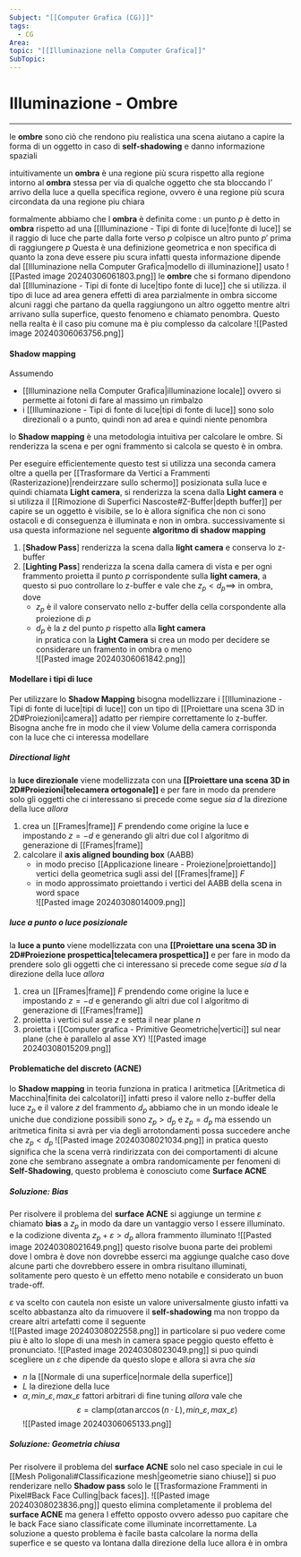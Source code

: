 ```yaml
---
Subject: "[[Computer Grafica (CG)]]"
tags:
  - CG
Area: 
topic: "[[Illuminazione nella Computer Grafica]]"
SubTopic:
---
```


# Illuminazione - Ombre
---
le __ombre__ sono ciò che rendono piu realistica una scena aiutano a capire la forma di un oggetto in caso di __self-shadowing__ e danno informazione spaziali

intuitivamente un __ombra__  è una regione più scura rispetto alla regione intorno al __ombra__ stessa per via di qualche oggetto che sta bloccando l’ arrivo della luce a quella specifica regione, ovvero è una regione più scura circondata da una regione piu chiara

formalmente abbiamo che l __ombra__ è definita come :
	un punto $p$ è detto in __ombra__ rispetto ad una [[Illuminazione - Tipi di fonte di luce|fonte di luce]] se il raggio di luce che parte dalla forte verso $p$ colpisce un altro punto $p'$ prima di raggiungere $p$
Questa è una definizione geometrica e non specifica di quanto la zona deve essere piu scura infatti questa informazione  dipende dal [[Illuminazione nella Computer Grafica|modello di illuminazione]] usato
![[Pasted image 20240306061803.png]]
le __ombre__ che si formano dipendono dal [[Illuminazione - Tipi di fonte di luce|tipo fonte di luce]] che si utilizza.
il tipo di luce ad area genera effetti di area parzialmente in ombra siccome alcuni raggi che partano da quella raggiungono un altro oggetto mentre altri arrivano sulla superfice, questo fenomeno e chiamato penombra.
Questo nella realta è il caso piu comune ma è piu complesso da calcolare 
![[Pasted image 20240306063756.png]]



#### Shadow mapping
Assumendo
- [[Illuminazione nella Computer Grafica|illuminazione locale]] ovvero si permette ai fotoni di fare al massimo un rimbalzo
- i [[Illuminazione - Tipi di fonte di luce|tipi di fonte di luce]] sono solo direzionali o a punto, quindi non ad area e quindi niente penombra

lo __Shadow mapping__  è una metodologia intuitiva per calcolare le ombre. Si renderizza la scena e per ogni frammento si calcola se questo è in ombra.

Per eseguire efficientemente questo test si utilizza una seconda camera oltre a quella per [[Trasformare da Vertici a Frammenti (Rasterizazione)|rendeirzzare sullo schermo]] posizionata sulla luce e quindi chiamata __Light camera__, si renderizza la scena dalla __Light camera__ e si utilizza il [[Rimozione di Superfici Nascoste#Z-Buffer|depth buffer]] per capire se un oggetto è visibile, se lo è allora significa che non ci sono ostacoli e di conseguenza è illuminata e non in ombra. successivamente si usa questa informazione nel seguente __algoritmo di shadow mapping__
1. \[__Shadow Pass__\] renderizza la scena dalla __light camera__ e conserva lo z-buffer
2. \[__Lighting Pass__\] renderizza la scena dalla camera di vista e per ogni frammento proietta il punto $p$ corrispondente sulla __light camera__, a questo si puo controllare lo z-buffer e vale che $z_p<d_p\implies$ in ombra, dove
	- $z_p$ è il valore conservato nello z-buffer della cella corspondente alla proiezione di $p$  
	- $d_p$ è la $z$ del punto  $p$ rispetto alla __light camera__  
in pratica con la __Light Camera__ si crea un modo per decidere se considerare un framento in ombra o meno  
![[Pasted image 20240306061842.png]]
#### Modellare i tipi di luce
Per utilizzare lo __Shadow Mapping__ bisogna modellizzare i [[Illuminazione - Tipi di fonte di luce|tipi di luce]] con un tipo di [[Proiettare una scena 3D in 2D#Proiezioni|camera]] adatto per riempire correttamente lo z-buffer. Bisogna anche fre in modo che il view Volume della camera corrisponda con la luce che ci interessa modellare


##### Directional light
la __luce direzionale__ viene modellizzata con una __[[Proiettare una scena 3D in 2D#Proiezioni|telecamera ortogonale]]__ e per fare in modo da prendere solo gli oggetti che ci interessano si precede come segue
_sia_ $d$ la direzione della luce
_allora_ 
1. crea un [[Frames|frame]]  $F$ prendendo come origine la luce e impostando $z=-d$ e generando gli altri due col l algoritmo di generazione di [[Frames|frame]] 
2. calcolare il __axis aligned bounding box__ (AABB)
	- in modo preciso [[Applicazione lineare - Proiezione|proiettando]] vertici della geometrica sugli assi del [[Frames|frame]] $F$
	- in modo approssimato proiettando i vertici del AABB della scena in word space  
![[Pasted image 20240308014009.png]]


##### luce a punto o  luce posizionale
la __luce a punto__ viene modellizzata con una __[[Proiettare una scena 3D in 2D#Proiezione prospettica|telecamera prospettica]]__ e per fare in modo da prendere solo gli oggetti che ci interessano si precede come segue
_sia_ $d$ la direzione della luce
_allora_ 
1. crea un [[Frames|frame]]  $F$ prendendo come origine la luce e impostando $z=-d$ e generando gli altri due col l algoritmo di generazione di [[Frames|frame]] 
2. proietta i vertici sul asse $z$ e setta il near plane $n$
3.  proietta i [[Computer grafica - Primitive Geometriche|vertici]] sul near plane (che è parallelo al asse XY)
![[Pasted image 20240308015209.png]]

#### Problematiche del discreto (ACNE)
lo __Shadow mapping__ in teoria funziona in pratica l aritmetica [[Aritmetica di Macchina|finita dei calcolatori]] infatti preso il valore nello z-buffer della luce $z_p$ e il valore $z$ del  frammento $d_p$ abbiamo che in un mondo ideale le uniche due condizione possibili sono $z_p>d_p$ e $z_p=d_p$ ma essendo un aritmetica finita si avrà per via degli arrotondamenti possa succedere anche che $z_p<d_p$
![[Pasted image 20240308021034.png]]
in pratica questo significa che la scena verrà rindirizzata con dei comportamenti di alcune zone che sembrano assegnate a ombra randomicamente per fenomeni di __Self-Shadowing__, questo problema è conosciuto come __Surface ACNE__


##### Soluzione: Bias
Per risolvere il problema del __surface ACNE__ si aggiunge un termine $\varepsilon$ chiamato __bias__ a $z_p$ in modo da dare un vantaggio verso l essere illuminato.
e la codizione diventa $z_p+\varepsilon>d_p$ allora frammento illuminato
![[Pasted image 20240308021649.png]]
questo risolve buona parte dei problemi dove l ombra è dove non dovrebbe esserci ma aggiunge qualche caso dove alcune parti che dovrebbero essere in ombra risultano illuminati, solitamente pero questo è un effetto meno notabile e considerato un buon trade-off.


$\varepsilon$ va scelto con cautela non esiste un valore universalmente giusto infatti va scelto abbastanza alto da rimuovere il __self-shadowing__ ma non troppo da creare altri artefatti come il seguente  
![[Pasted image 20240308022558.png]]
in particolare si puo vedere come piu è alto lo slope di una mesh in camera space peggio questo effetto è pronunciato.
![[Pasted image 20240308023049.png]]
si puo quindi scegliere un $\varepsilon$ che dipende da questo slope e allora si avra che
_sia_
- $n$ la [[Normale di una superfice|normale della superfice]]
- $L$ la direzione della luce
- $\alpha,min\_\varepsilon,max\_\varepsilon$ fattori arbitrari di fine tuning
_allora_ vale che $$\varepsilon=\text{clamp}(\alpha \tan \arccos(n\cdot L),min\_\varepsilon,max\_\varepsilon)$$![[Pasted image 20240306065133.png]]


##### Soluzione: Geometria chiusa
Per risolvere il problema del __surface ACNE__ solo nel caso speciale in cui le [[Mesh Poligonali#Classificazione mesh|geometrie siano chiuse]] si puo  renderizare nello __Shadow pass__ solo le [[Trasformazione Frammenti in Pixel#Back Face Culling|back faces]].
![[Pasted image 20240308023836.png]]
questo elimina completamente il problema del __surface ACNE__ ma genera l effetto opposto ovvero adesso puo capitare che le  back Face siano classificate come illuminate incorrettamente.
La soluzione a questo problema è facile basta calcolare la norma della superfice e se questo va lontana dalla direzione della luce allora è in ombra 